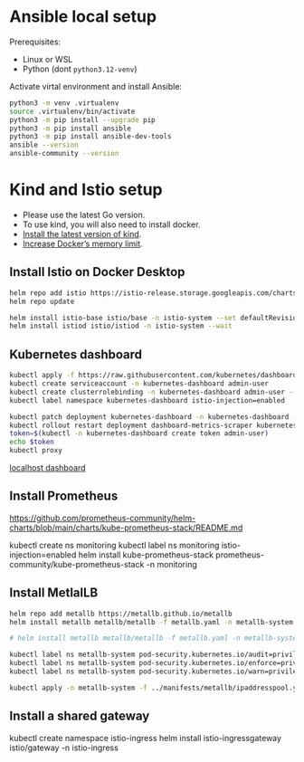 # Ansible local setup

Prerequisites:
- Linux or WSL
- Python (dont `python3.12-venv`)

Activate virtal environment and install Ansible:
```bash
python3 -m venv .virtualenv
source .virtualenv/bin/activate
python3 -m pip install --upgrade pip
python3 -m pip install ansible
python3 -m pip install ansible-dev-tools
ansible --version
ansible-community --version
```

# Kind and Istio setup


- Please use the latest Go version.
- To use kind, you will also need to install docker.
- [Install the latest version of kind](https://kind.sigs.k8s.io/docs/user/quick-start/).
- [Increase Docker’s memory limit](https://istio.io/latest/docs/setup/platform-setup/docker/).

## Install Istio on Docker Desktop

```bash
helm repo add istio https://istio-release.storage.googleapis.com/charts
helm repo update

helm install istio-base istio/base -n istio-system --set defaultRevision=default --create-namespace
helm install istiod istio/istiod -n istio-system --wait
```

## Kubernetes dashboard

```bash
kubectl apply -f https://raw.githubusercontent.com/kubernetes/dashboard/v2.7.0/aio/deploy/recommended.yaml
kubectl create serviceaccount -n kubernetes-dashboard admin-user
kubectl create clusterrolebinding -n kubernetes-dashboard admin-user --clusterrole cluster-admin --serviceaccount=kubernetes-dashboard:admin-user
kubectl label namespace kubernetes-dashboard istio-injection=enabled

kubectl patch deployment kubernetes-dashboard -n kubernetes-dashboard -p '{ "spec": { "template": { "metadata": { "annotations": { "proxy.istio.io/config": "{ \"holdApplicationUntilProxyStarts\": true }" } } } } }'
kubectl rollout restart deployment dashboard-metrics-scraper kubernetes-dashboard
token=$(kubectl -n kubernetes-dashboard create token admin-user)
echo $token
kubectl proxy
```

[localhost dashboard](http://localhost:8001/api/v1/namespaces/kubernetes-dashboard/services/https:kubernetes-dashboard:/proxy)


## Install Prometheus
https://github.com/prometheus-community/helm-charts/blob/main/charts/kube-prometheus-stack/README.md

kubectl create ns monitoring
kubectl label ns monitoring istio-injection=enabled
helm install kube-prometheus-stack prometheus-community/kube-prometheus-stack -n monitoring

<!-- 
## Installing Cloud Provider KIND 
go install sigs.k8s.io/cloud-provider-kind@latest
~/go/bin/cloud-provider-kind -enable-lb-port-mapping

kubectl apply -f https://kind.sigs.k8s.io/examples/loadbalancer/usage.yaml -->


## Install MetlalLB

```bash
helm repo add metallb https://metallb.github.io/metallb
helm install metallb metallb/metallb -f metallb.yaml -n metallb-system

# helm install metallb metallb/metallb -f metallb.yaml -n metallb-system

kubectl label ns metallb-system pod-security.kubernetes.io/audit=privileged
kubectl label ns metallb-system pod-security.kubernetes.io/enforce=privileged
kubectl label ns metallb-system pod-security.kubernetes.io/warn=privileged

kubectl apply -n metallb-system -f ../manifests/metallb/ipaddresspool.yaml
```

## Install a shared gateway

kubectl create namespace istio-ingress
helm install istio-ingressgateway istio/gateway -n istio-ingress

